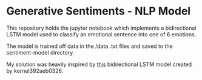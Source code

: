 # Generative Sentiments - NLP Model

This repository holds the jupyter notebook which implements a bidirectional LSTM model used to classify an emotional sentence into one of 6 emotions.

The model is trained off data in the /data .txt files and saved to the sentiment-model directory.

My solution was heavily inspired by [this](https://www.kaggle.com/adithyansukumar/sentiment-analysis) bidirectional LSTM model created by kernel392aeb0326.
